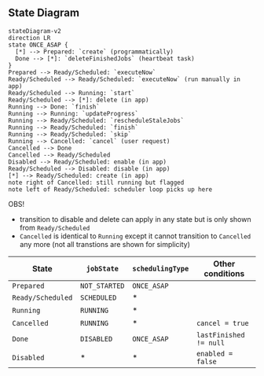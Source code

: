 ## State Diagram

```mermaid
stateDiagram-v2
direction LR
state ONCE_ASAP {
  [*] --> Prepared: `create` (programmatically)
  Done --> [*]: `deleteFinishedJobs` (heartbeat task)
}
Prepared --> Ready/Scheduled: `executeNow`
Ready/Scheduled --> Ready/Scheduled: `executeNow` (run manually in app)
Ready/Scheduled --> Running: `start`
Ready/Scheduled --> [*]: delete (in app)
Running --> Done: `finish`
Running --> Running: `updateProgress`
Running --> Ready/Scheduled: `rescheduleStaleJobs`
Running --> Ready/Scheduled: `finish`
Running --> Ready/Scheduled: `skip`
Running --> Cancelled: `cancel` (user request)
Cancelled --> Done
Cancelled --> Ready/Scheduled
Disabled --> Ready/Scheduled: enable (in app)
Ready/Scheduled --> Disabled: disable (in app)
[*] --> Ready/Scheduled: create (in app)
note right of Cancelled: still running but flagged
note left of Ready/Scheduled: scheduler loop picks up here
```
OBS! 
* transition to disable and delete can apply in any state but is only shown from `Ready/Scheduled`
* `Cancelled` is identical to `Running` except it cannot transition to `Cancelled` any more (not all transtions are shown for simplicity)


| State | `jobState` | `schedulingType` | Other conditions |
|--|--|--|--|
| `Prepared` | `NOT_STARTED` | `ONCE_ASAP` | |
| `Ready/Scheduled` | `SCHEDULED` | * | |
| `Running` | `RUNNING` | * | |
| `Cancelled` | `RUNNING` | * | `cancel = true` |
| `Done` | `DISABLED` | `ONCE_ASAP` | `lastFinished != null` |
| `Disabled` | * | * | `enabled = false` |
